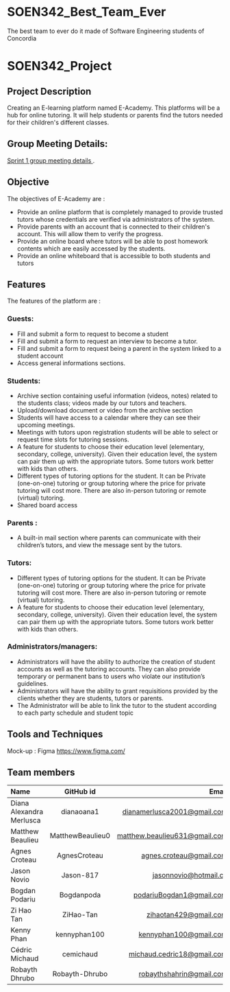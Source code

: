 # SOEN342_Best_Team_Ever
The best team to ever do it made of Software Engineering students of Concordia

# SOEN342_Project

## Project Description
Creating an E-learning platform named E-Academy. This platforms will be a hub for online tutoring. It will help students or parents  find the tutors needed for their children's different classes. 

## Group Meeting Details:
[Sprint 1 group meeting details ](https://github.com/AgnesCroteau/SOEN342_Best_Team_Ever/wiki/Sprint-1).

## Objective

The objectives of E-Academy are :
- Provide an online platform that is completely managed to provide trusted tutors whose credentials are verified via administrators of the system.
- Provide parents with an account that is connected to their children's account. This will allow them to verify the progress.
- Provide an online board where tutors will be able to post homework contents which are easily accessed by the students.
- Provide an online whiteboard that is accessible to both students and tutors 

## Features
The features of the platform are :
### Guests: <br/>
- Fill and submit a form to request to become a student 
- Fill and submit a form to request an interview to become a tutor.
- Fill and submit a form to request being a parent in the system linked to a student account
- Access general informations sections.
### Students: <br/>
- Archive section containing useful information (videos, notes) related to the students class; videos made by our tutors and teachers.
- Upload/download document or video from the archive section
- Students will have access to a calendar where they can see their upcoming meetings.
- Meetings with  tutors upon registration students will be able to select or request time slots for tutoring sessions.
- A feature for students to choose their education level (elementary, secondary, college, university). Given their education level, the system can pair them up with the appropriate tutors. Some tutors work better with kids than others.
- Different types of tutoring options for the student. It can be Private (one-on-one) tutoring or group tutoring where the price for private tutoring will cost more. There are also in-person tutoring or remote (virtual) tutoring.
- Shared board access
### Parents : <br/>
- A built-in mail section where parents can communicate with their children’s tutors, and view the message sent by the tutors.
### Tutors: <br/>
- Different types of tutoring options for the student. It can be Private (one-on-one) tutoring or group tutoring where the price for private tutoring will cost more. There are also in-person tutoring or remote (virtual) tutoring.
- A feature for students to choose their education level (elementary, secondary, college, university). Given their education level, the system can pair them up with the appropriate tutors. Some tutors work better with kids than others.
### Administrators/managers: <br/>
-  Administrators will have the ability to authorize the creation of student accounts as well as the tutoring accounts. They can also provide temporary or permanent bans to users who violate our institution’s guidelines.
- Administrators will have the ability to grant requisitions provided by the clients whether they are students, tutors or parents.
- The Administrator will be able to link the tutor to the student according to each party schedule and student topic



## Tools and Techniques
Mock-up : Figma https://www.figma.com/

## Team members

| Name                     |      GitHub id   |                         Email |
| :----------------------- | :--------------: | ----------------------------: |
| Diana Alexandra Merlusca |    dianaoana1    |   dianamerlusca2001@gmail.com |
| Matthew Beaulieu         | MatthewBeaulieu0 | matthew.beaulieu631@gmail.com |
|    Agnes Croteau            |   AgnesCroteau      |    agnes.croteau@gmail.com   |
|     Jason Novio      |    Jason-817     |     jasonnovio@hotmail.ca      |   
|       Bogdan Podariu   | Bogdanpoda    | podariuBogdan1@gmail.com         |
|       Zi Hao Tan   | ZiHao-Tan    | zihaotan429@gmail.com         |
| Kenny Phan               | kennyphan100     | kennyphan100@gmail.com        |
| Cédric Michaud      |      cemichaud    |     michaud.cedric18@gmail.com
| Robayth Dhrubo               | Robayth-Dhrubo     | robaythshahrin@gmail.com        |

